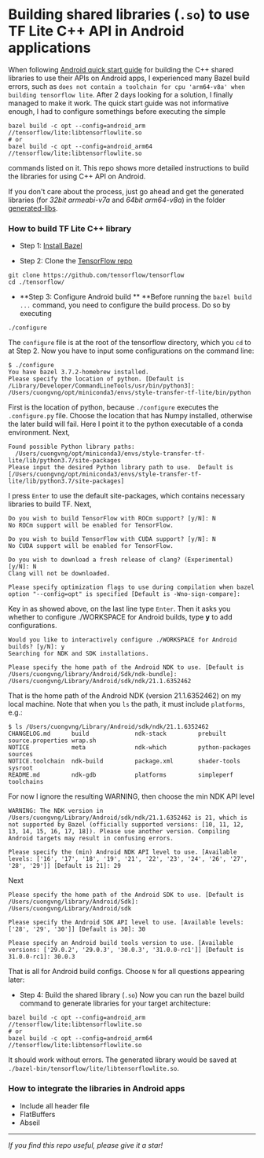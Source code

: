 # Building shared libraries (`.so`) to use TF Lite C++ API in Android applications

When following [Android quick start guide](https://www.tensorflow.org/lite/guide/android#use_tflite_c_api) for building the C++ shared libraries to use their APIs on Android apps, I experienced many Bazel build errors,
such as `does not contain a toolchain for cpu 'arm64-v8a' when building tensorflow lite`.
After 2 days looking for a solution, I finally managed to make it work.
The quick start guide was not informative enough, I had to configure somethings before executing the simple

```
bazel build -c opt --config=android_arm //tensorflow/lite:libtensorflowlite.so
# or
bazel build -c opt --config=android_arm64 //tensorflow/lite:libtensorflowlite.so
```
commands listed on it.
This repo shows more detailed instructions to build the libraries for using C++ API on Android.

If you don't care about the process, just go ahead and get the generated libraries (for *32bit armeabi-v7a* and *64bit arm64-v8a*) in the folder [generated-libs](./generated-libs).

### How to build TF Lite C++ library
- Step 1: [Install Bazel](https://docs.bazel.build/versions/4.0.0/install.html) 

- Step 2: Clone the [TensorFlow repo](https://github.com/tensorflow/tensorflow)
```
git clone https://github.com/tensorflow/tensorflow
cd ./tensorflow/
```

- **Step 3: Configure Android build **
**Before running the `bazel build ...` command, you need to configure the build process. Do so by executing 

```
./configure
```
The `configure` file is at the root of the tensorflow directory, which you `cd` to at Step 2.
Now you have to input some configurations on the command line:

```
$ ./configure
You have bazel 3.7.2-homebrew installed.
Please specify the location of python. [Default is /Library/Developer/CommandLineTools/usr/bin/python3]: /Users/cuongvng/opt/miniconda3/envs/style-transfer-tf-lite/bin/python
```
First is the location of python, because `./configure` executes the `.configure.py` file.
Choose the location that has Numpy installed, otherwise the later build will fail.
Here I point it to the python executable of a conda environment.
Next, 

```
Found possible Python library paths:
  /Users/cuongvng/opt/miniconda3/envs/style-transfer-tf-lite/lib/python3.7/site-packages
Please input the desired Python library path to use.  Default is [/Users/cuongvng/opt/miniconda3/envs/style-transfer-tf-lite/lib/python3.7/site-packages]
```
I press `Enter` to use the default site-packages, which contains necessary libraries to build TF.
Next,
```
Do you wish to build TensorFlow with ROCm support? [y/N]: N
No ROCm support will be enabled for TensorFlow.

Do you wish to build TensorFlow with CUDA support? [y/N]: N
No CUDA support will be enabled for TensorFlow.

Do you wish to download a fresh release of clang? (Experimental) [y/N]: N
Clang will not be downloaded.

Please specify optimization flags to use during compilation when bazel option "--config=opt" is specified [Default is -Wno-sign-compare]: 
```
Key in as showed above, on the last line type `Enter`.
Then it asks you whether to configure ./WORKSPACE for Android builds, type **y** to add configurations.

```
Would you like to interactively configure ./WORKSPACE for Android builds? [y/N]: y
Searching for NDK and SDK installations.

Please specify the home path of the Android NDK to use. [Default is /Users/cuongvng/library/Android/Sdk/ndk-bundle]: /Users/cuongvng/Library/Android/sdk/ndk/21.1.6352462
```
That is the home path of the Android NDK (version 21.1.6352462) on my local machine. Note that when you `ls` the path, it must include `platforms`, e.g.:
```
$ ls /Users/cuongvng/Library/Android/sdk/ndk/21.1.6352462
CHANGELOG.md      build             ndk-stack         prebuilt          source.properties wrap.sh
NOTICE            meta              ndk-which         python-packages   sources
NOTICE.toolchain  ndk-build         package.xml       shader-tools      sysroot
README.md         ndk-gdb           platforms         simpleperf        toolchains
```

For now I ignore the resulting WARNING, then choose the min NDK API level
```
WARNING: The NDK version in /Users/cuongvng/Library/Android/sdk/ndk/21.1.6352462 is 21, which is not supported by Bazel (officially supported versions: [10, 11, 12, 13, 14, 15, 16, 17, 18]). Please use another version. Compiling Android targets may result in confusing errors.

Please specify the (min) Android NDK API level to use. [Available levels: ['16', '17', '18', '19', '21', '22', '23', '24', '26', '27', '28', '29']] [Default is 21]: 29
```

Next
```
Please specify the home path of the Android SDK to use. [Default is /Users/cuongvng/library/Android/Sdk]: /Users/cuongvng/Library/Android/sdk

Please specify the Android SDK API level to use. [Available levels: ['28', '29', '30']] [Default is 30]: 30

Please specify an Android build tools version to use. [Available versions: ['29.0.2', '29.0.3', '30.0.3', '31.0.0-rc1']] [Default is 31.0.0-rc1]: 30.0.3
```

That is all for Android build configs. Choose `N` for all questions appearing later:

- Step 4: Build the shared library (`.so`)
Now you can run the bazel build command to generate libraries for your target architecture:

```
bazel build -c opt --config=android_arm //tensorflow/lite:libtensorflowlite.so
# or
bazel build -c opt --config=android_arm64 //tensorflow/lite:libtensorflowlite.so
```

It should work without errors.
The generated library would be saved at `./bazel-bin/tensorflow/lite/libtensorflowlite.so`.

### How to integrate the libraries in Android apps
- Include all header file
- FlatBuffers
- Abseil

---
*If you find this repo useful, please give it a star!*
